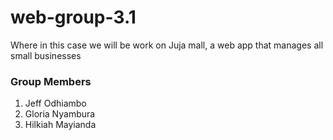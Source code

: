 # web-group-3.1

Where in this case we will be work on Juja mall, a web app that manages all small businesses


### Group Members
1. Jeff Odhiambo 
2. Gloria Nyambura
3. Hilkiah Mayianda
